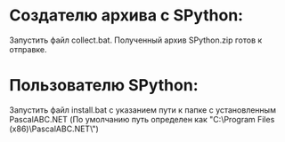# Создателю архива с SPython:
Запустить файл collect.bat. Полученный архив SPython.zip готов к отправке.

# Пользователю SPython:
Запустить файл install.bat с указанием пути к папке с установленным PascalABC.NET
(По умолчанию путь определен как "C:\\Program Files (x86)\\PascalABC.NET\\")